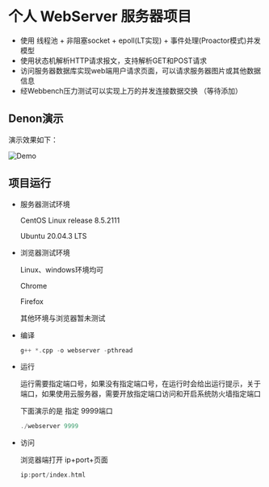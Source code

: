 # 个人 WebServer 服务器项目

- 使用 线程池 + 非阻塞socket + epoll(LT实现) + 事件处理(Proactor模式)并发模型
- 使用状态机解析HTTP请求报文，支持解析GET和POST请求
- 访问服务器数据库实现web端用户请求页面，可以请求服务器图片或其他数据信息
- 经Webbench压力测试可以实现上万的并发连接数据交换 （等待添加）

## Denon演示

演示效果如下：

![Demo](https://tvax3.sinaimg.cn/large/006x3t5Xgy1h0iwn6cg82g30ja0aqe81.gif)

## 项目运行

- 服务器测试环境
    
    CentOS Linux release 8.5.2111
    
    Ubuntu 20.04.3 LTS

- 浏览器测试环境

    Linux、windows环境均可

    Chrome

    Firefox

    其他环境与浏览器暂未测试

- 编译

    ```cpp
    g++ *.cpp -o webserver -pthread
    ```

- 运行

    运行需要指定端口号，如果没有指定端口号，在运行时会给出运行提示，关于端口，如果使用云服务器，需要开放指定端口访问和开启系统防火墙指定端口

    下面演示的是 指定 9999端口

    ```cpp
    ./webserver 9999
    ```

- 访问

    浏览器端打开 ip+port+页面

    ```cpp
    ip:port/index.html
    ```
